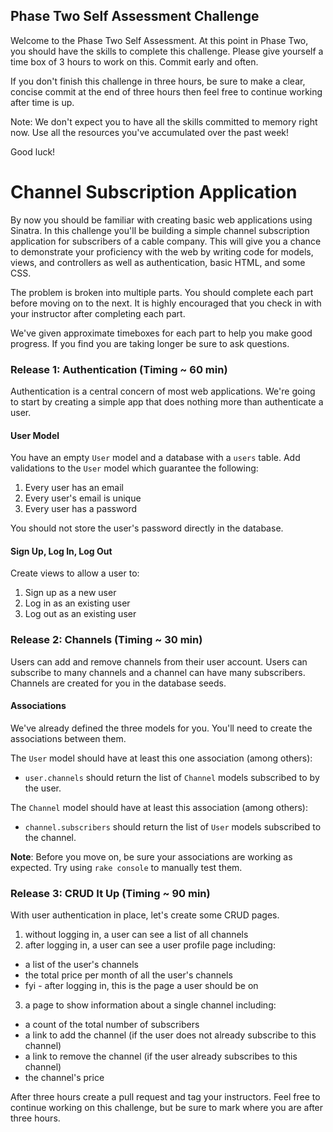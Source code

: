 ## Phase Two Self Assessment Challenge

Welcome to the Phase Two Self Assessment. At this point in Phase Two, you should have the skills to complete this challenge. Please give yourself a time box of 3 hours to work on this. Commit early and often.

If you don't finish this challenge in three hours, be sure to make a clear, concise commit at the end of three hours then feel free to continue working after time is up.

Note: We don't expect you to have all the skills committed to memory right now. Use all the resources you've accumulated over the past week!

Good luck!

# Channel Subscription Application

By now you should be familiar with creating basic web applications using Sinatra. In this challenge you'll be building a simple channel subscription application for subscribers of a cable company. This will give you a chance to demonstrate your proficiency with the web by writing code for models, views, and controllers as well as authentication, basic HTML, and some CSS.

The problem is broken into multiple parts. You should complete each part before moving on to the next. It is highly encouraged that you check in with your instructor after completing each part.

We've given approximate timeboxes for each part to help you make good progress. If you find you are taking longer be sure to ask questions.

### Release 1: Authentication (Timing ~ 60 min)

Authentication is a central concern of most web applications. We're going to start by creating a simple app that does nothing more than authenticate a user.

#### User Model

You have an empty `User` model and a database with a `users` table. Add validations to the `User` model which guarantee the following:

1. Every user has an email
2. Every user's email is unique
3. Every user has a password

You should not store the user's password directly in the database.

#### Sign Up, Log In, Log Out

Create views to allow a user to:

1. Sign up as a new user
2. Log in as an existing user
3. Log out as an existing user

### Release 2: Channels  (Timing ~ 30 min)

Users can add and remove channels from their user account. Users can subscribe to many channels and a channel can have many subscribers. Channels are created for you in the database seeds.

#### Associations

We've already defined the three models for you. You'll need to create the associations between them.

The `User` model should have at least this one association (among others):

- `user.channels` should return the list of `Channel` models subscribed to by the user.

The `Channel` model should have at least this association (among others):

- `channel.subscribers` should return the list of `User` models subscribed to the channel.

**Note**: Before you move on, be sure your associations are working as expected. Try using `rake console` to manually test them.

### Release 3: CRUD It Up (Timing ~ 90 min)

With user authentication in place, let's create some CRUD pages.

1. without logging in, a user can see a list of all channels
2. after logging in, a user can see a user profile page including:
  * a list of the user's channels
  * the total price per month of all the user's channels
  * fyi - after logging in, this is the page a user should be on
3. a page to show information about a single channel including:
  * a count of the total number of subscribers
  * a link to add the channel (if the user does not already subscribe to this channel)
  * a link to remove the channel (if the user already subscribes to this channel)
  * the channel's price

After three hours create a pull request and tag your instructors. Feel free to continue working on this challenge, but be sure to mark where you are after three hours.
